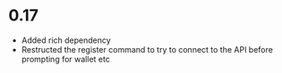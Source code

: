 
# 0.17
- Added rich dependency
- Restructed the register command to try to connect to the API before prompting for wallet etc